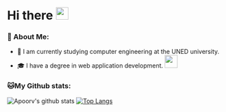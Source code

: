 # Hi there <img src="https://github.com/TheDudeThatCode/TheDudeThatCode/blob/master/Assets/Hi.gif" width="29px">

### 🤵 About Me:
- 🏦 I am currently studying computer engineering at the UNED university.
- 🎓 I have a degree in web application development. <img src="https://media.giphy.com/media/WUlplcMpOCEmTGBtBW/giphy.gif" width="30">


### 🐱My Github stats:
![Apoorv's github stats](https://github-readme-stats.vercel.app/api?username=Alejandro-Fernandez-Polo&show_icons=true&title_color=ffc857&icon_color=8ac926&text_color=daf7dc&bg_color=151515&hide=["stars"])
[![Top Langs](https://github-readme-stats.vercel.app/api/top-langs/?username=Alejandro-Fernandez-Polo&layout=compact&text_color=daf7dc&bg_color=151515)](https://github.com/anuraghazra/github-readme-stats)

